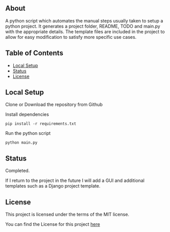 ## About

A python script which automates the manual steps usually taken to setup a python project. It generates a project folder, README, TODO and main.py with the appropriate details. The template files are included in the project to allow for easy modification to satisfy more specific use cases.


## Table of Contents

- [Local Setup](#local-setup)
- [Status](#Status)
- [License](#license)

## Local Setup

Clone or Download the repository from Github

Install dependencies

`pip install -r requirements.txt`

Run the python script

`python main.py`

## Status

Completed.

If I return to the project in the future I will add a GUI and additional templates such as a Django project template. 

## License

This project is licensed under the terms of the MIT license.

You can find the License for this project [here](LICENSE.md)
